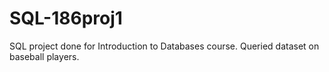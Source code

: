 # SQL-186proj1
SQL project done for Introduction to Databases course.  Queried dataset on baseball players.
